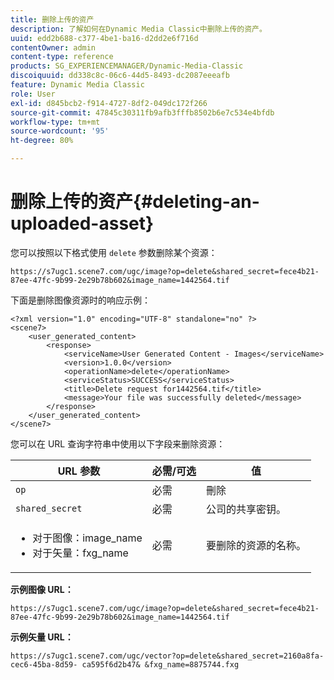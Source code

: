 ```yaml
---
title: 删除上传的资产
description: 了解如何在Dynamic Media Classic中删除上传的资产。
uuid: edd2b688-c377-4be1-ba16-d2dd2e6f716d
contentOwner: admin
content-type: reference
products: SG_EXPERIENCEMANAGER/Dynamic-Media-Classic
discoiquuid: dd338c8c-06c6-44d5-8493-dc2087eeeafb
feature: Dynamic Media Classic
role: User
exl-id: d845bcb2-f914-4727-8df2-049dc172f266
source-git-commit: 47845c30311fb9afb3fffb8502b6e7c534e4bfdb
workflow-type: tm+mt
source-wordcount: '95'
ht-degree: 80%

---
```


# 删除上传的资产{#deleting-an-uploaded-asset}

您可以按照以下格式使用 `delete` 参数删除某个资源：

```as3
https://s7ugc1.scene7.com/ugc/image?op=delete&shared_secret=fece4b21-87ee-47fc-9b99-2e29b78b602&image_name=1442564.tif
```

下面是删除图像资源时的响应示例：

```as3
<?xml version="1.0" encoding="UTF-8" standalone="no" ?> 
<scene7> 
    <user_generated_content> 
        <response> 
            <serviceName>User Generated Content - Images</serviceName> 
            <version>1.0.0</version> 
            <operationName>delete</operationName> 
            <serviceStatus>SUCCESS</serviceStatus> 
            <title>Delete request for1442564.tif</title> 
            <message>Your file was successfully deleted</message> 
        </response> 
    </user_generated_content> 
</scene7>
```

您可以在 URL 查询字符串中使用以下字段来删除资源：

| URL 参数 | 必需/可选 | 值 |
| --- | --- | --- |
| `op` | 必需 | 刪除 |
| `shared_secret` | 必需 | 公司的共享密钥。 |
| <ul><li>对于图像：image_name</li><li>对于矢量：fxg_name</li></ul> | 必需 | 要删除的资源的名称。 |

**示例图像 URL：**

`https://s7ugc1.scene7.com/ugc/image?op=delete&shared_secret=fece4b21-87ee-47fc-9b99-2e29b78b602&image_name=1442564.tif`

**示例矢量 URL：**

`https://s7ugc1.scene7.com/ugc/vector?op=delete&shared_secret=2160a8fa-cec6-45ba-8d59- ca595f6d2b47& &fxg_name=8875744.fxg`
